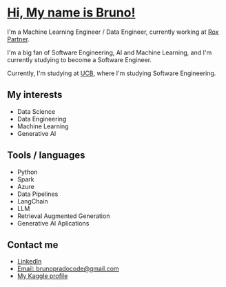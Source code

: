 # [Hi, My name is Bruno!]([https://brcprado.com.br/](https://brunoprado.netlify.app/))

I'm a Machine Learning Engineer / Data Engineer, currently working at [Rox Partner](https://roxpartner.com/).

I'm a big fan of Software Engineering, AI and Machine Learning, and I'm currently studying to become a Software Engineer.

Currently, I'm studying at [UCB](https://ucb.catolica.edu.br/), where I'm studying Software Engineering.
  
  
## My interests
- Data Science
- Data Engineering
- Machine Learning
- Generative AI


## Tools / languages

- Python
- Spark
- Azure
- Data Pipelines
- LangChain
- LLM
- Retrieval Augmented Generation
- Generative AI Aplications

<!-- logo of the tools i use -->


## Contact me

- [LinkedIn](https://www.linkedin.com/in/bruno-prado-7b5b6b1a3/)
- [Email: brunopradocode@gmail.com](mailto:brunopradocode@gmail.com)
- [My Kaggle profile](https://www.kaggle.com/brunocprado)


